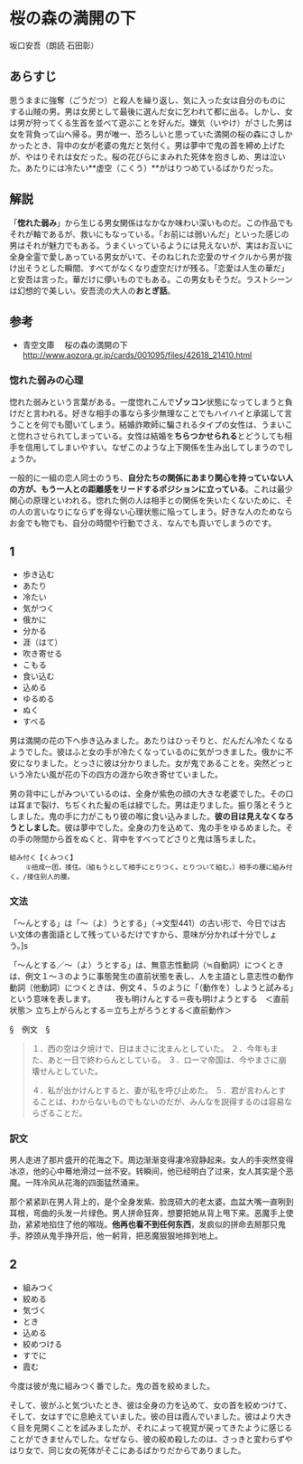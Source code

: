 # 桜の森の満開の下

坂口安吾（朗読 石田彰）

## あらすじ

思うままに強奪（ごうだつ）と殺人を繰り返し、気に入った女は自分のものにする山賊の男。男は女房として最後に選んだ女に乞われて都に出る。しかし、女は男が狩ってくる生首を並べて遊ぶことを好んだ。嫌気（いやけ）がさした男は女を背負って山へ帰る。男が唯一、恐ろしいと思っていた満開の桜の森にさしかかったとき、背中の女が老婆の鬼だと気付く。男は夢中で鬼の首を締め上げたが、やはりそれは女だった。桜の花びらにまみれた死体を抱きしめ、男は泣いた。あたりには冷たい**虚空（こくう）**がはりつめているばかりだった。

## 解説

「**惚れた弱み**」から生じる男女関係はなかなか味わい深いものだ。この作品でもそれが軸であるが、救いにもなっている。「お前には弱いんだ」といった感じの男はそれが魅力でもある。うまくいっているようには見えないが、実はお互いに全身全霊で愛しあっている男女がいて、そのねじれた恋愛のサイクルから男が抜け出そうとした瞬間、すべてがなくなり虚空だけが残る。「恋愛は人生の華だ」と安吾は言った。華だけに儚いものでもある。この男女もそうだ。ラストシーンは幻想的で美しい。安吾流の大人の**おとぎ話**。

## 参考 ##

* 青空文庫　	桜の森の満開の下　http://www.aozora.gr.jp/cards/001095/files/42618_21410.html

### 惚れた弱みの心理

惚れた弱みという言葉がある。一度惚れこんで**ゾッコン**状態になってしまうと負けだと言われる。好きな相手の事なら多少無理なことでもハイハイと承諾して言うことを何でも聞いてしまう。結婚詐欺師に騙されるタイプの女性は、うまいこと惚れさせられてしまっている。女性は結婚を**ちらつかせられる**とどうしても相手を信用してしまいやすい。なぜこのような上下関係を生み出してしまうのでしょうか。 

一般的に一組の恋人同士のうち、**自分たちの関係にあまり関心を持っていない人の方が、もう一人との距離感をリードするポジションに立っている**。これは最少関心の原理といわれる。惚れた側の人は相手との関係を失いたくないために、その人の言いなりにならずを得ない心理状態に陥ってしまう。好きな人のためならお金でも物でも、自分の時間や行動でさえ、なんでも貢いでしまうのです。 

## 1

* 歩き込む
* あたり
* 冷たい
* 気がつく
* 俄かに
* 分かる
* 涯（はて）
* 吹き寄せる
* こもる
* 食い込む
* 込める
* ゆるめる
* ぬく
* すべる


男は満開の花の下へ歩き込みました。あたりはひっそりと、だんだん冷たくなるようでした。彼はふと女の手が冷たくなっているのに気がつきました。俄かに不安になりました。とっさに彼は分かりました。女が鬼であることを。突然どっという冷たい風が花の下の四方の涯から吹き寄せていました。

男の背中にしがみついているのは、全身が紫色の顔の大きな老婆でした。その口は耳まで裂け、ちぢくれた髪の毛は緑でした。男は走りました。振り落とそうとしました。鬼の手に力がこもり彼の喉に食い込みました。**彼の目は見えなくなろうとしました**。彼は夢中でした。全身の力を込めて、鬼の手をゆるめました。その手の隙間から首をぬくと、背中をすべってどさりと鬼は落ちました。

    組み付く【くみつく】
        ①扭成一团，搂住。（組もうとして相手にとりつく。とりついて組む。）相手の腰に組み付く。/搂住别人的腰。

### 文法

「～んとする」は「～（よ）うとする」（→文型441）の古い形で、今日では古い文体の書面語として残っているだけですから、意味が分かれば十分でしょう。]s 

「～んとする／～（よ）うとする」は、無意志性動詞（≒自動詞）につくときは、例文１～３のように事態発生の直前状態を表し、人を主語とし意志性の動作動詞（他動詞）につくときは、例文４、５のように「（動作を）しようと試みる」という意味を表します。
　　
夜も明けんとする＝夜も明けようとする　＜直前状態＞ 
立ち上がらんとする＝立ち上がろうとする＜直前動作＞ 

§　例文　§ 

> １．西の空は夕焼けで、日はまさに沈まんとしていた。
> ２．今年もまた、あと一日で終わらんとしている。
> ３．ローマ帝国は、今やまさに崩壊せんとしていた。
> 
> ４．私が出かけんとすると、妻が私を呼び止めた。
> ５．君が言わんとすることは、わからないものでもないのだが、みんなを説得するのは容易ならざることだ。

### 訳文

男人走进了那片盛开的花海之下。周边渐渐变得凄冷寂静起来。女人的手突然变得冰凉，他的心中蓦地滑过一丝不安。转瞬间，他已经明白了过来，女人其实是个恶魔。一阵冷风从花海的四面猛然涌来。

那个紧紧趴在男人背上的，是个全身发紫、脸庞硕大的老太婆。血盆大嘴一直咧到耳根，弯曲的头发一片绿色。男人拼命狂奔，想要把她从背上甩下来。恶魔手上使劲，紧紧地掐住了他的喉咙。**他再也看不到任何东西**，发疯似的拼命去掰那只鬼手。脖颈从鬼手挣开后，他一躬背，把恶魔狠狠地摔到地上。

## 2

* 組みつく
* 絞める
* 気づく
* とき
* 込める
* 絞めつける
* すでに
* 霞む



今度は彼が鬼に組みつく番でした。鬼の首を絞めました。

そして、彼がふと気づいたとき、彼は全身の力を込めて、女の首を絞めつけて、そして、女はすでに息絶えていました。彼の目は霞んでいました。彼はより大きく目を見開くことを試みましたが、それによって視覚が戻ってきたように感じることができませんでした。なぜなら、彼の絞め殺したのは、さっきと変わらずやはり女で、同じ女の死体がそこにあるばかりだからでありました。

